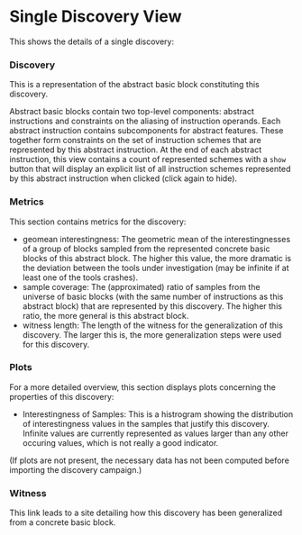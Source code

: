 # Single Discovery View

This shows the details of a single discovery:


### Discovery
This is a representation of the abstract basic block constituting this discovery.

Abstract basic blocks contain two top-level components: abstract instructions and constraints on the aliasing of instruction operands.
Each abstract instruction contains subcomponents for abstract features.
These together form constraints on the set of instruction schemes that are represented by this abstract instruction.
At the end of each abstract instruction, this view contains a count of represented schemes with a `show` button that will display an explicit list of all instruction schemes represented by this abstract instruction when clicked (click again to hide).

### Metrics

This section contains metrics for the discovery:

  - geomean interestingness: The geometric mean of the interestingnesses of a group of blocks sampled from the represented concrete basic blocks of this abstract block.
    The higher this value, the more dramatic is the deviation between the tools under investigation (may be infinite if at least one of the tools crashes).
  - sample coverage: The (approximated) ratio of samples from the universe of basic blocks (with the same number of instructions as this abstract block) that are represented by this discovery.
    The higher this ratio, the more general is this abstract block.
  - witness length: The length of the witness for the generalization of this discovery.
    The larger this is, the more generalization steps were used for this discovery.

### Plots

For a more detailed overview, this section displays plots concerning the properties of this discovery:

  - Interestingness of Samples: This is a histrogram showing the distribution of interestingness values in the samples that justify this discovery.
    Infinite values are currently represented as values larger than any other occuring values, which is not really a good indicator.

(If plots are not present, the necessary data has not been computed before importing the discovery campaign.)

### Witness
This link leads to a site detailing how this discovery has been generalized from a concrete basic block.

